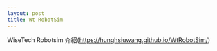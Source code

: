 ```yaml
---
layout: post
title: Wt RobotSim
---
```


WiseTech Robotsim 介紹(https://hunghsiuwang.github.io/WtRobotSim/)